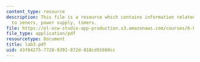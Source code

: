 ```yaml
---
content_type: resource
description: This file is a resource which contains information related to introduction
  to zeners, power supply, timers.
file: https://ol-ocw-studio-app-production.s3.amazonaws.com/courses/6-091-hands-on-introduction-to-electrical-engineering-lab-skills-january-iap-2008/43f0427577289392872d818cd91660cc_lab3.pdf
file_type: application/pdf
resourcetype: Document
title: lab3.pdf
uid: 43f04275-7728-9392-872d-818cd91660cc
---
```

